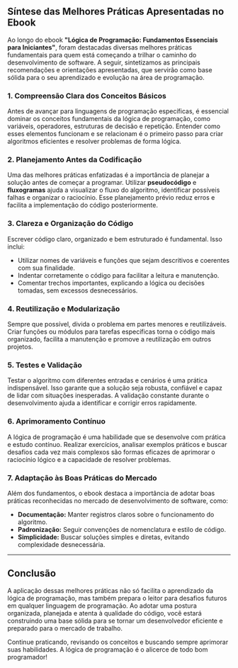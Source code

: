 
## Síntese das Melhores Práticas Apresentadas no Ebook

Ao longo do ebook **"Lógica de Programação: Fundamentos Essenciais para Iniciantes"**, foram destacadas diversas melhores práticas fundamentais para quem está começando a trilhar o caminho do desenvolvimento de software. A seguir, sintetizamos as principais recomendações e orientações apresentadas, que servirão como base sólida para o seu aprendizado e evolução na área de programação.

### 1. **Compreensão Clara dos Conceitos Básicos**

Antes de avançar para linguagens de programação específicas, é essencial dominar os conceitos fundamentais da lógica de programação, como variáveis, operadores, estruturas de decisão e repetição. Entender como esses elementos funcionam e se relacionam é o primeiro passo para criar algoritmos eficientes e resolver problemas de forma lógica.

### 2. **Planejamento Antes da Codificação**

Uma das melhores práticas enfatizadas é a importância de planejar a solução antes de começar a programar. Utilizar **pseudocódigo** e **fluxogramas** ajuda a visualizar o fluxo do algoritmo, identificar possíveis falhas e organizar o raciocínio. Esse planejamento prévio reduz erros e facilita a implementação do código posteriormente.

### 3. **Clareza e Organização do Código**

Escrever código claro, organizado e bem estruturado é fundamental. Isso inclui:

- Utilizar nomes de variáveis e funções que sejam descritivos e coerentes com sua finalidade.
- Indentar corretamente o código para facilitar a leitura e manutenção.
- Comentar trechos importantes, explicando a lógica ou decisões tomadas, sem excessos desnecessários.

### 4. **Reutilização e Modularização**

Sempre que possível, divida o problema em partes menores e reutilizáveis. Criar funções ou módulos para tarefas específicas torna o código mais organizado, facilita a manutenção e promove a reutilização em outros projetos.

### 5. **Testes e Validação**

Testar o algoritmo com diferentes entradas e cenários é uma prática indispensável. Isso garante que a solução seja robusta, confiável e capaz de lidar com situações inesperadas. A validação constante durante o desenvolvimento ajuda a identificar e corrigir erros rapidamente.

### 6. **Aprimoramento Contínuo**

A lógica de programação é uma habilidade que se desenvolve com prática e estudo contínuo. Realizar exercícios, analisar exemplos práticos e buscar desafios cada vez mais complexos são formas eficazes de aprimorar o raciocínio lógico e a capacidade de resolver problemas.

### 7. **Adaptação às Boas Práticas do Mercado**

Além dos fundamentos, o ebook destaca a importância de adotar boas práticas reconhecidas no mercado de desenvolvimento de software, como:

- **Documentação:** Manter registros claros sobre o funcionamento do algoritmo.
- **Padronização:** Seguir convenções de nomenclatura e estilo de código.
- **Simplicidade:** Buscar soluções simples e diretas, evitando complexidade desnecessária.

---

## Conclusão

A aplicação dessas melhores práticas não só facilita o aprendizado da lógica de programação, mas também prepara o leitor para desafios futuros em qualquer linguagem de programação. Ao adotar uma postura organizada, planejada e atenta à qualidade do código, você estará construindo uma base sólida para se tornar um desenvolvedor eficiente e preparado para o mercado de trabalho.

Continue praticando, revisando os conceitos e buscando sempre aprimorar suas habilidades. A lógica de programação é o alicerce de todo bom programador!
```

